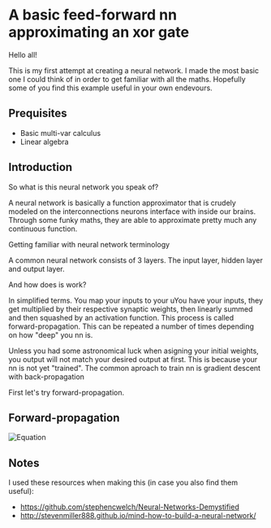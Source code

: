 # A basic feed-forward nn approximating an xor gate

Hello all!

This is my first attempt at creating a neural network. I made the most basic one I could think of in order to get familiar with all the maths. Hopefully some of you find this example useful in your own endevours.

## Prequisites
- Basic multi-var calculus
- Linear algebra

## Introduction
So what is this neural network you speak of?

A neural network is basically a function approximator that is crudely modeled on the interconnections neurons interface with inside our brains. Through some funky maths, they are able to approximate pretty much any continuous function.

Getting familiar with neural network terminology

A common neural network consists of 3 layers. The input layer, hidden layer and output layer. 

And how does is work?

In simplified terms. You map your inputs to your uYou have your inputs, they get multiplied by their respective synaptic weights, then linearly summed and then squashed by an activation function. This process is called forward-propagation. This can be repeated a number of times depending on how "deep" you nn is.

Unless you had some astronomical luck when asigning your initial weights, you output will not match your desired output at first. This is because your nn is not yet "trained". The common aproach to train nn is gradient descent with back-propagation

First let's try forward-propagation.

## Forward-propagation


![Equation]()

## Notes
I used these resources when making this (in case you also find them useful):
- https://github.com/stephencwelch/Neural-Networks-Demystified
- http://stevenmiller888.github.io/mind-how-to-build-a-neural-network/
